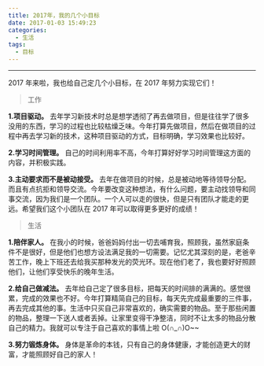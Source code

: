 ```yaml
---
title: 2017年，我的几个小目标
date: 2017-01-03 15:49:23
categories:
  - 生活
tags:
  - 目标
---
```


---

2017 年来啦，我也给自己定几个小目标，在 2017 年努力实现它们！

> 工作

**1.项目驱动。**
去年学习新技术时总是想学透彻了再去做项目，但是往往学了很多没用的东西，学习的过程也比较枯燥乏味。今年打算先做项目，然后在做项目的过程中再去学习新的技术，这种项目驱动的方式，目标明确，学习效果也比较好。

**2.学习时间管理。**
自己的时间利用率不高，今年打算好好学习时间管理这方面的内容，并积极实践。

<!-- more -->

**3.主动要求而不是被动接受。**
去年在做项目的时候，总是被动地等待领导分配。而且有点抗拒和领导交流。今年要改变这种想法，有什么问题，要主动找领导和同事交流，因为我们是一个团队。一个人可以走的很快，但是只有团队才能走的更远。希望我们这个小团队在 2017 年可以取得更多更好的成绩！

> 生活

**1.陪伴家人。**
在我小的时候，爸爸妈妈付出一切去哺育我，照顾我，虽然家庭条件不是很好，但是他们也想方设法满足我的一切需要。记忆尤其深刻的是，老爸辛苦工作，晚上下班还去给我买那种发光的荧光环。现在他们老了，我也要好好照顾他们，让他们享受快乐的晚年生活。

**2.给自己做减法。**
去年给自己定了很多目标，把每天的时间排的满满的。感觉很累，完成的效果也不好。今年打算精简自己的目标，每天先完成最重要的三件事，再去完成其他的事。生活中只买自己非常喜欢的，确实需要的物品。至于那些闲置的物品，整理一下送人或者丢掉。让家里变得干净整洁，同时不让太多的物品分散自己的精力。我就可以专注于自己喜欢的事情上啦 O(∩_∩)O~~

**3.努力锻炼身体。**
身体是革命的本钱，只有自己的身体健康，才能创造更大的财富，才能照顾好自己的家人！
